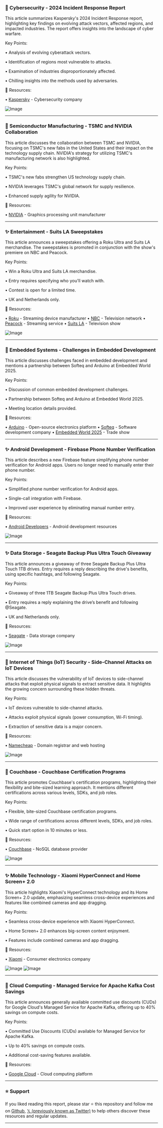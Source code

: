 ### 🤖 Cybersecurity - 2024 Incident Response Report

This article summarizes Kaspersky's 2024 Incident Response report, highlighting key findings on evolving attack vectors, affected regions, and impacted industries.  The report offers insights into the landscape of cyber warfare.

Key Points:

• Analysis of evolving cyberattack vectors.


• Identification of regions most vulnerable to attacks.


• Examination of industries disproportionately affected.


• Chilling insights into the methods used by adversaries.


🔗 Resources:

• [Kaspersky](https://x.com/kaspersky) - Cybersecurity company


![Image](https://pbs.twimg.com/ext_tw_video_thumb/1896814759690850304/pu/img/UqwdzRlKaNGgi0Vf.jpg)


---
### 🚀 Semiconductor Manufacturing - TSMC and NVIDIA Collaboration

This article discusses the collaboration between TSMC and NVIDIA, focusing on TSMC's new fabs in the United States and their impact on the technology supply chain.  NVIDIA's strategy for utilizing TSMC's manufacturing network is also highlighted.

Key Points:

• TSMC's new fabs strengthen US technology supply chain.


• NVIDIA leverages TSMC's global network for supply resilience.


• Enhanced supply agility for NVIDIA.


🔗 Resources:

• [NVIDIA](https://x.com/nvidia) - Graphics processing unit manufacturer


---
### ✨ Entertainment - Suits LA Sweepstakes

This article announces a sweepstakes offering a Roku Ultra and Suits LA merchandise. The sweepstakes is promoted in conjunction with the show's premiere on NBC and Peacock.

Key Points:

• Win a Roku Ultra and Suits LA merchandise.


• Entry requires specifying who you'll watch with.


• Contest is open for a limited time.


• UK and Netherlands only.


🔗 Resources:

• [Roku](https://x.com/Roku) - Streaming device manufacturer
• [NBC](https://x.com/nbc) - Television network
• [Peacock](https://x.com/peacock) - Streaming service
• [Suits LA](https://x.com/NBCSuits) - Television show


![Image](https://pbs.twimg.com/media/Gk5lV8mXoAA2fVY.jpg)


---
### 🤖 Embedded Systems - Challenges in Embedded Development

This article discusses challenges faced in embedded development and mentions a partnership between Softeq and Arduino at Embedded World 2025.

Key Points:

• Discussion of common embedded development challenges.


•  Partnership between Softeq and Arduino at Embedded World 2025.


•  Meeting location details provided.



🔗 Resources:

• [Arduino](https://x.com/arduino) - Open-source electronics platform
• [Softeq](https://x.com/Softeq) - Software development company
• [Embedded World 2025](https://hubs.la/Q037NZCk0) - Trade show


---
### ✨ Android Development - Firebase Phone Number Verification

This article describes a new Firebase feature simplifying phone number verification for Android apps.  Users no longer need to manually enter their phone number.

Key Points:

• Simplified phone number verification for Android apps.


• Single-call integration with Firebase.


• Improved user experience by eliminating manual number entry.


🔗 Resources:

• [Android Developers](https://x.com/AndroidDev) - Android development resources


![Image](https://pbs.twimg.com/tweet_video_thumb/GlIg1ygXMAA-ylJ.jpg)


---
### ✨ Data Storage - Seagate Backup Plus Ultra Touch Giveaway

This article announces a giveaway of three Seagate Backup Plus Ultra Touch 1TB drives.  Entry requires a reply describing the drive's benefits, using specific hashtags, and following Seagate.

Key Points:

• Giveaway of three 1TB Seagate Backup Plus Ultra Touch drives.


• Entry requires a reply explaining the drive’s benefit and following @Seagate.


• UK and Netherlands only.


🔗 Resources:

• [Seagate](https://x.com/Seagate) - Data storage company


![Image](https://pbs.twimg.com/media/GlIKGt_W8AAGaDJ?format=jpg&name=small)


---
### 🤖 Internet of Things (IoT) Security - Side-Channel Attacks on IoT Devices

This article discusses the vulnerability of IoT devices to side-channel attacks that exploit physical signals to extract sensitive data.  It highlights the growing concern surrounding these hidden threats.

Key Points:

• IoT devices vulnerable to side-channel attacks.


• Attacks exploit physical signals (power consumption, Wi-Fi timing).


• Extraction of sensitive data is a major concern.


🔗 Resources:

• [Namecheap](https://x.com/Namecheap) - Domain registrar and web hosting


![Image](https://pbs.twimg.com/media/GlIJihSW0AE3KG6?format=png&name=small)


---
### 🚀 Couchbase - Couchbase Certification Programs

This article promotes Couchbase's certification programs, highlighting their flexibility and bite-sized learning approach. It mentions different certifications across various levels, SDKs, and job roles.

Key Points:

• Flexible, bite-sized Couchbase certification programs.


• Wide range of certifications across different levels, SDKs, and job roles.


• Quick start option in 10 minutes or less.



🔗 Resources:

• [Couchbase](https://x.com/couchbase) - NoSQL database provider


![Image](https://pbs.twimg.com/media/GlDdwJ3XcAAOGPM?format=jpg&name=small)


---
### ✨ Mobile Technology - Xiaomi HyperConnect and Home Screen+ 2.0

This article highlights Xiaomi's HyperConnect technology and its Home Screen+ 2.0 update, emphasizing seamless cross-device experiences and features like combined cameras and app dragging.

Key Points:

• Seamless cross-device experience with Xiaomi HyperConnect.


• Home Screen+ 2.0 enhances big-screen content enjoyment.


• Features include combined cameras and app dragging.


🔗 Resources:

• [Xiaomi](https://x.com/Xiaomi) - Consumer electronics company



![Image](https://pbs.twimg.com/media/GlCcAzNXYAAtBDy?format=jpg&name=900x900)
![Image](https://pbs.twimg.com/media/GlCcBBeXYAAG8zc?format=jpg&name=900x900)


---
### 🚀 Cloud Computing - Managed Service for Apache Kafka Cost Savings

This article announces generally available committed use discounts (CUDs) for Google Cloud's Managed Service for Apache Kafka, offering up to 40% savings on compute costs.

Key Points:

• Committed Use Discounts (CUDs) available for Managed Service for Apache Kafka.


• Up to 40% savings on compute costs.


• Additional cost-saving features available.



🔗 Resources:

• [Google Cloud](https://x.com/GoogleCloudTech) - Cloud computing platform


---

### ⭐️ Support

If you liked reading this report, please star ⭐️ this repository and follow me on [Github](https://github.com/Drix10), [𝕏 (previously known as Twitter)](https://x.com/DRIX_10_) to help others discover these resources and regular updates.

---